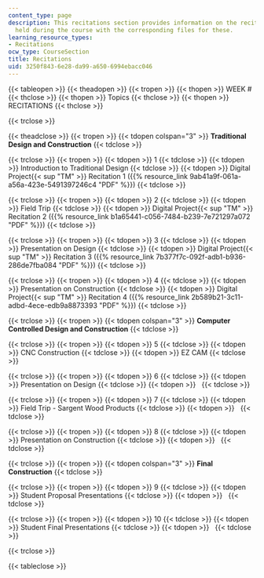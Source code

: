 ```yaml
---
content_type: page
description: This recitations section provides information on the recitation sessions
  held during the course with the corresponding files for these.
learning_resource_types:
- Recitations
ocw_type: CourseSection
title: Recitations
uid: 3250f843-6e28-da99-a650-6994ebacc046
---
```


{{< tableopen >}}
{{< theadopen >}}
{{< tropen >}}
{{< thopen >}}
WEEK #
{{< thclose >}}
{{< thopen >}}
Topics
{{< thclose >}}
{{< thopen >}}
RECITATIONS
{{< thclose >}}

{{< trclose >}}

{{< theadclose >}}
{{< tropen >}}
{{< tdopen colspan="3" >}}
**Traditional Design and Construction**
{{< tdclose >}}

{{< trclose >}}
{{< tropen >}}
{{< tdopen >}}
1
{{< tdclose >}}
{{< tdopen >}}
Introduction to Traditional Design
{{< tdclose >}}
{{< tdopen >}}
Digital Project{{< sup "TM" >}} Recitation 1 ({{% resource_link 9ab41a9f-061a-a56a-423e-5491397246c4 "PDF" %}})
{{< tdclose >}}

{{< trclose >}}
{{< tropen >}}
{{< tdopen >}}
2
{{< tdclose >}}
{{< tdopen >}}
Field Trip
{{< tdclose >}}
{{< tdopen >}}
Digital Project{{< sup "TM" >}} Recitation 2 ({{% resource_link b1a65441-c056-7484-b239-7e721297a072 "PDF" %}})
{{< tdclose >}}

{{< trclose >}}
{{< tropen >}}
{{< tdopen >}}
3
{{< tdclose >}}
{{< tdopen >}}
Presentation on Design
{{< tdclose >}}
{{< tdopen >}}
Digital Project{{< sup "TM" >}} Recitation 3 ({{% resource_link 7b377f7c-092f-adb1-b936-286de7fba084 "PDF" %}})
{{< tdclose >}}

{{< trclose >}}
{{< tropen >}}
{{< tdopen >}}
4
{{< tdclose >}}
{{< tdopen >}}
Presentation on Construction
{{< tdclose >}}
{{< tdopen >}}
Digital Project{{< sup "TM" >}} Recitation 4 ({{% resource_link 2b589b21-3c11-adbd-4ece-edb9a8873393 "PDF" %}})
{{< tdclose >}}

{{< trclose >}}
{{< tropen >}}
{{< tdopen colspan="3" >}}
**Computer Controlled Design and Construction**
{{< tdclose >}}

{{< trclose >}}
{{< tropen >}}
{{< tdopen >}}
5
{{< tdclose >}}
{{< tdopen >}}
CNC Construction
{{< tdclose >}}
{{< tdopen >}}
EZ CAM
{{< tdclose >}}

{{< trclose >}}
{{< tropen >}}
{{< tdopen >}}
6
{{< tdclose >}}
{{< tdopen >}}
Presentation on Design
{{< tdclose >}}
{{< tdopen >}}
 
{{< tdclose >}}

{{< trclose >}}
{{< tropen >}}
{{< tdopen >}}
7
{{< tdclose >}}
{{< tdopen >}}
Field Trip - Sargent Wood Products
{{< tdclose >}}
{{< tdopen >}}
 
{{< tdclose >}}

{{< trclose >}}
{{< tropen >}}
{{< tdopen >}}
8
{{< tdclose >}}
{{< tdopen >}}
Presentation on Construction
{{< tdclose >}}
{{< tdopen >}}
 
{{< tdclose >}}

{{< trclose >}}
{{< tropen >}}
{{< tdopen colspan="3" >}}
**Final Construction**
{{< tdclose >}}

{{< trclose >}}
{{< tropen >}}
{{< tdopen >}}
9
{{< tdclose >}}
{{< tdopen >}}
Student Proposal Presentations
{{< tdclose >}}
{{< tdopen >}}
 
{{< tdclose >}}

{{< trclose >}}
{{< tropen >}}
{{< tdopen >}}
10
{{< tdclose >}}
{{< tdopen >}}
Student Final Presentations
{{< tdclose >}}
{{< tdopen >}}
 
{{< tdclose >}}

{{< trclose >}}

{{< tableclose >}}